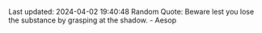 Last updated: 2024-04-02 19:40:48
Random Quote: Beware lest you lose the substance by grasping at the shadow. - Aesop